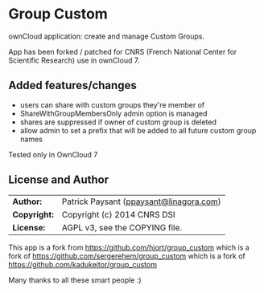 # Group Custom

ownCloud application: create and manage Custom Groups.

App has been forked / patched for CNRS (French National Center for Scientific Research) use in ownCloud 7.

## Added features/changes

* users can share with custom groups they're member of
* ShareWithGroupMembersOnly admin option is managed
* shares are suppressed if owner of custom group is deleted
* allow admin to set a prefix that will be added to all future custom group names

Tested only in OwnCloud 7

## License and Author

|                      |                                          |
|:---------------------|:-----------------------------------------|
| **Author:**          | Patrick Paysant (<ppaysant@linagora.com>)
| **Copyright:**       | Copyright (c) 2014 CNRS DSI
| **License:**         | AGPL v3, see the COPYING file.

This app is a fork from
https://github.com/hjort/group_custom which is a fork of
https://github.com/sergerehem/group_custom which is a fork of
https://github.com/kadukeitor/group_custom

Many thanks to all these smart people :)